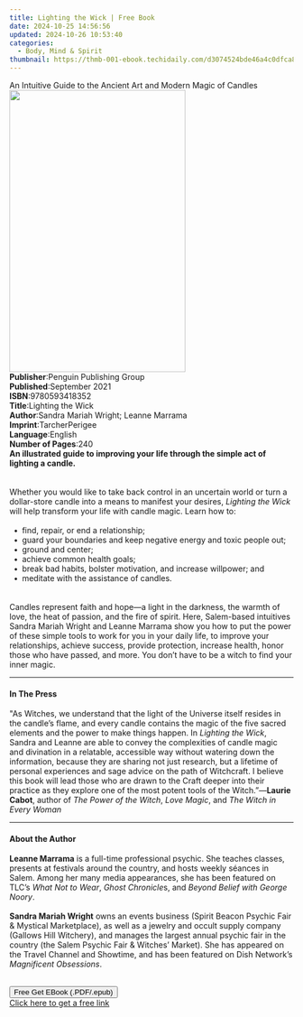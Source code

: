 ```yaml
---
title: Lighting the Wick | Free Book
date: 2024-10-25 14:56:56
updated: 2024-10-26 10:53:40
categories:
  - Body, Mind & Spirit
thumbnail: https://thmb-001-ebook.techidaily.com/d3074524bde46a4c0dfca8aa4203a8887bbdddaf3d3d6242df7fd26ed2bdc45b.jpg
---
```

<main id="book-container">
  <div class="flex flex-col">
    <div class="book-brief flex-1 py-6 px-4 sm:p-6 md:py-10 md:px-8">
      <!-- brief-->
      <div class="book-brief-main">
        An Intuitive Guide to the Ancient Art and Modern Magic of Candles
      </div>
    </div>
    <div
      class="book-meta-info flex-1 grid gap-4 col-start-1 col-end-3 row-start-1 sm:mb-6 sm:grid-cols-4 lg:gap-6 lg:col-start-2 lg:row-end-6 lg:row-span-6 lg:mb-0"
    >
      <div
        class="book-meta-info-left place-content-center mt-4 p-4 text-sm leading-6 col-start-2 col-span-2 dark:text-slate-400"
      >
        <img
          class="w-full h-500 object-cover rounded-lg sm:h-255 sm:col-span-2 lg:col-span-full"
          src="https://img-001-ebook.techidaily.com/69a26a917c7a5c1fff5bde382e2bdc9f83fd0a77d20fa47329a4ad5f97cafefa.jpg"
          alt=""
          width="312"
          height="500"
        />
      </div>
      <div
        class="book-meta-info-right mt-2 col-start-1 row-start-2 col-span-3 self-center"
      >
        <!-- meta data  -->
        <div class="flex flex-col px-4 md:px-8">
          <div class="flex-1">
            <strong>Publisher</strong>:<span class="px-2"
              >Penguin Publishing Group</span
            >
          </div>
          <div class="flex-1">
            <strong>Published</strong>:<span class="px-2">September 2021</span>
          </div>
          <div class="flex-1">
            <strong>ISBN</strong>:<span class="px-2">9780593418352</span>
          </div>
          <div class="flex-1">
            <strong>Title</strong>:<span class="px-2">Lighting the Wick</span>
          </div>
          <div class="flex-1">
            <strong>Author</strong>:<span class="px-2"
              >Sandra Mariah Wright; Leanne Marrama</span
            >
          </div>
          <div class="flex-1">
            <strong>Imprint</strong>:<span class="px-2">TarcherPerigee</span>
          </div>
          <div class="flex-1">
            <strong>Language</strong>:<span class="px-2">English</span>
          </div>
          <div class="flex-1">
            <strong>Number of Pages</strong>:<span class="px-2">240</span>
          </div>
        </div>
      </div>
    </div>
    <div class="book-description flex-1 py-6 px-4 sm:p-6 md:py-10 md:px-8">
      <div class="book-description-main">
        <div accordion-content="" id="description">
          <b
            ><b
              >An illustrated guide to improving your life through the simple
              act of lighting a candle.</b
            >
            <br
          /></b>
          <br /><br />Whether you would like to take back control in an
          uncertain world or turn a dollar-store candle into a means to manifest
          your desires, <i>Lighting the Wick </i>will help transform your life
          with candle magic. Learn how to:<br />&nbsp;<br />&nbsp;
          <b>•</b> &nbsp;find, repair, or end a relationship;<br />&nbsp;
          <b>•</b> &nbsp;guard your boundaries and keep negative energy and
          toxic people out;<br />&nbsp; <b>•</b> &nbsp;ground and center;<br />&nbsp;
          <b>•</b> &nbsp;achieve common health goals;<br />&nbsp;
          <b>•</b> &nbsp;break bad habits, bolster motivation, and increase
          willpower; and<br />&nbsp; <b>•</b> &nbsp;meditate with the assistance
          of candles.<br /><br />
          <br />Candles represent faith and hope—a light in the darkness, the
          warmth of love, the heat of passion, and the fire of spirit. Here,
          Salem-based intuitives Sandra Mariah Wright and Leanne Marrama show
          you how to put the power of these simple tools to work for you in your
          daily life, to improve your relationships, achieve success, provide
          protection, increase health, honor those who have passed, and more.
          You don’t have to be a witch to find your inner magic.
        </div>
        <div class="accordion-fader"></div>
      </div>
    </div>
    <div class="book-excerpts flex-1 py-6 px-4 sm:p-6 md:py-10 md:px-8">
      <!-- excerpts-->
      <div class="book-excerpts-main">
        <hr />
        <h4 class="placeholder placeholder-heading">
          <span>In The Press</span>
        </h4>
        <p>
          "As Witches, we understand that the light of the Universe itself
          resides in the candle’s flame, and every candle contains the magic of
          the five sacred elements and the power to make things happen. In
          <i>Lighting the Wick</i>, Sandra and Leanne are able to convey the
          complexities of candle magic and divination in a relatable, accessible
          way without watering down the information, because they are sharing
          not just research, but a lifetime of personal experiences and sage
          advice on the path of Witchcraft. I believe this book will lead those
          who are drawn to the Craft deeper into their practice as they explore
          one of the most potent tools of the Witch.”—<b>Laurie Cabot</b>,
          author of&nbsp;<i>The Power of the Witch</i>,&nbsp;<i>Love Magic</i>,
          and&nbsp;<i>The Witch in Every Woman</i>
        </p>
      </div>
    </div>
    <div class="book-about-author flex-1 py-6 px-4 sm:p-6 md:py-10 md:px-8">
      <!-- about author-->
      <div class="book-main-author-main">
        <hr />
        <h4 class="placeholder placeholder-heading">
          <span>About the Author</span>
        </h4>
        <p>
          <b>Leanne Marrama</b> is a full-time professional psychic. She teaches
          classes, presents at festivals around the country, and hosts weekly
          séances in Salem. Among her many media appearances, she has been
          featured on TLC’s <i>What Not to Wear</i>, <i>Ghost Chronicle</i>s,
          and <i>Beyond Belief with George Noory</i>.<br />
          <br />
          <b>Sandra Mariah Wright</b> owns an events business (Spirit Beacon
          Psychic Fair &amp; Mystical Marketplace), as well as a jewelry and
          occult supply company (Gallows Hill Witchery), and manages the largest
          annual psychic fair in the country (the Salem Psychic Fair &amp;
          Witches’ Market). She has appeared on the Travel Channel and Showtime,
          and has been featured on Dish Network’s
          <i>Magnificent Obsessions</i>.<br />&nbsp;
        </p>
      </div>
    </div>
    <div class="book-free-get flex-1 py-6 px-4 sm:p-6 md:py-10 md:px-8">
      <button
        id="btn-free-get"
        class="bg-blue-500 hover:bg-blue-700 text-white font-bold py-2 px-4 rounded"
      >
        Free Get EBook (.PDF/.epub)
      </button>
      <div id="countdown-display" class="px-2 text-lg mt-2"></div>
      <a
        id="free-link"
        class="hidden bg-blue-500 hover:bg-blue-700 text-white font-bold py-2 px-4 rounded"
        href="https://www.ebooks.com/en-us/book/210220619/lighting-the-wick/sandra-mariah-wright/"
        target="_blank"
        >Click here to get a free link</a
      >
    </div>
    <script>
      let countdownTime = 0;
      let countdownInterval = null;
      document
        .getElementById('btn-free-get')
        .addEventListener('click', startCountdown);
      function startCountdown() {
        countdownTime = new Date().getTime() + 60000 * 3;
        countdownInterval = setInterval(updateCountdown, 1000);
        document.getElementById('btn-free-get').disabled = true;
        document
          .getElementById('btn-free-get')
          .classList.add('bg-gray-500', 'cursor-not-allowed');
      }
      function updateCountdown() {
        let currentTime = new Date().getTime();
        let timeLeft = countdownTime - currentTime;
        let secondsLeft = Math.floor(timeLeft / 1000);
        document.getElementById('countdown-display').innerHTML =
          `Remaining time: ${secondsLeft} seconds.`;
        if (secondsLeft <= 0) {
          clearInterval(countdownInterval);
          document.getElementById('btn-free-get').classList.add('hidden');
          document.getElementById('free-link').classList.remove('hidden');
          document.getElementById('countdown-display').innerHTML = '';
        }
      }
    </script>
  </div>
</main>
